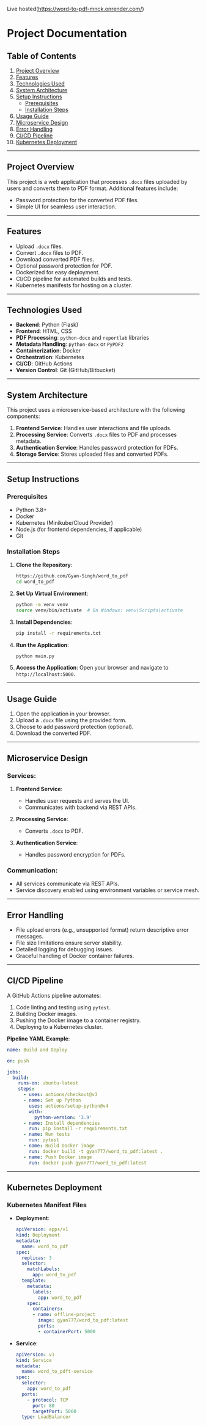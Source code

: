 Live hosted(https://word-to-pdf-mnck.onrender.com/)

# **Project Documentation**

## **Table of Contents**
1. [Project Overview](#project-overview)
2. [Features](#features)
3. [Technologies Used](#technologies-used)
4. [System Architecture](#system-architecture)
5. [Setup Instructions](#setup-instructions)
   - [Prerequisites](#prerequisites)
   - [Installation Steps](#installation-steps)
6. [Usage Guide](#usage-guide)
7. [Microservice Design](#microservice-design)
8. [Error Handling](#error-handling)
9. [CI/CD Pipeline](#cicd-pipeline)
10. [Kubernetes Deployment](#kubernetes-deployment)


---

## **Project Overview**
This project is a web application that processes `.docx` files uploaded by users and converts them to PDF format. Additional features include:
- Password protection for the converted PDF files.
- Simple UI for seamless user interaction.

---

## **Features**
- Upload `.docx` files.
- Convert `.docx` files to PDF.
- Download converted PDF files.
- Optional password protection for PDF.
- Dockerized for easy deployment.
- CI/CD pipeline for automated builds and tests.
- Kubernetes manifests for hosting on a cluster.

---

## **Technologies Used**
- **Backend**: Python (Flask)
- **Frontend**: HTML, CSS
- **PDF Processing**: `python-docx` and `reportlab` libraries
- **Metadata Handling**: `python-docx` or `PyPDF2`
- **Containerization**: Docker
- **Orchestration**: Kubernetes
- **CI/CD**: GitHub Actions
- **Version Control**: Git (GitHub/Bitbucket)

---

## **System Architecture**
This project uses a microservice-based architecture with the following components:
1. **Frontend Service**: Handles user interactions and file uploads.
2. **Processing Service**: Converts `.docx` files to PDF and processes metadata.
3. **Authentication Service**: Handles password protection for PDFs.
4. **Storage Service**: Stores uploaded files and converted PDFs.

---

## **Setup Instructions**

### **Prerequisites**
- Python 3.8+
- Docker
- Kubernetes (Minikube/Cloud Provider)
- Node.js (for frontend dependencies, if applicable)
- Git

### **Installation Steps**
1. **Clone the Repository**:
   ```bash
   https://github.com/Gyan-Singh/word_to_pdf
   cd word_to_pdf
   ```

2. **Set Up Virtual Environment**:
   ```bash
   python -m venv venv
   source venv/bin/activate  # On Windows: venv\Scripts\activate
   ```

3. **Install Dependencies**:
   ```bash
   pip install -r requirements.txt
   ```

4. **Run the Application**:
   ```bash
   python main.py
   ```

5. **Access the Application**:
   Open your browser and navigate to `http://localhost:5000`.

---

## **Usage Guide**
1. Open the application in your browser.
2. Upload a `.docx` file using the provided form.
3. Choose to add password protection (optional).
4. Download the converted PDF.

---

## **Microservice Design**
### **Services**:
1. **Frontend Service**:
   - Handles user requests and serves the UI.
   - Communicates with backend via REST APIs.

2. **Processing Service**:
   - Converts `.docx` to PDF.

3. **Authentication Service**:
   - Handles password encryption for PDFs.

### **Communication**:
- All services communicate via REST APIs.
- Service discovery enabled using environment variables or service mesh.

---

## **Error Handling**
- File upload errors (e.g., unsupported format) return descriptive error messages.
- File size limitations ensure server stability.
- Detailed logging for debugging issues.
- Graceful handling of Docker container failures.

---

## **CI/CD Pipeline**
A GitHub Actions pipeline automates:
1. Code linting and testing using `pytest`.
2. Building Docker images.
3. Pushing the Docker image to a container registry.
4. Deploying to a Kubernetes cluster.

**Pipeline YAML Example**:
```yaml
name: Build and Deploy

on: push

jobs:
  build:
    runs-on: ubuntu-latest
    steps:
      - uses: actions/checkout@v3
      - name: Set up Python
        uses: actions/setup-python@v4
        with:
          python-version: '3.9'
      - name: Install dependencies
        run: pip install -r requirements.txt
      - name: Run tests
        run: pytest
      - name: Build Docker image
        run: docker build -t gyan777/word_to_pdf:latest .
      - name: Push Docker image
        run: docker push gyan777/word_to_pdf:latest
```

---

## **Kubernetes Deployment**
### **Kubernetes Manifest Files**
- **Deployment**:
  ```yaml
  apiVersion: apps/v1
  kind: Deployment
  metadata:
    name: word_to_pdf
  spec:
    replicas: 3
    selector:
      matchLabels:
        app: word_to_pdf
    template:
      metadata:
        labels:
          app: word_to_pdf
      spec:
        containers:
        - name: offline-project
          image: gyan777/word_to_pdf:latest
          ports:
          - containerPort: 5000
  ```

- **Service**:
  ```yaml
  apiVersion: v1
  kind: Service
  metadata:
    name: word_to_pdft-service
  spec:
    selector:
      app: word_to_pdf
    ports:
      - protocol: TCP
        port: 80
        targetPort: 5000
    type: LoadBalancer
  ```

